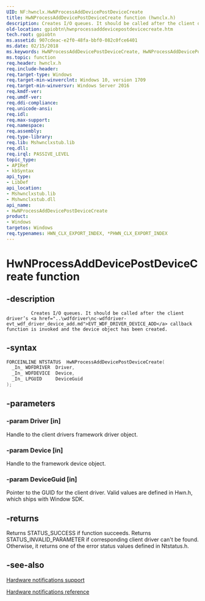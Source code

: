 ```yaml
---
UID: NF:hwnclx.HwNProcessAddDevicePostDeviceCreate
title: HwNProcessAddDevicePostDeviceCreate function (hwnclx.h)
description: Creates I/O queues. It should be called after the client driver’s EVT_WDF_DRIVER_DEVICE_ADD callback function is invoked and the device object has been created.
old-location: gpiobtn\hwnprocessadddevicepostdevicecreate.htm
tech.root: gpiobtn
ms.assetid: 907cdeac-e2f0-48fa-bbf0-082c0fce6401
ms.date: 02/15/2018
ms.keywords: HwNProcessAddDevicePostDeviceCreate, HwNProcessAddDevicePostDeviceCreate function, gpiobtn.hwnprocessadddevicepostdevicecreate, hwnclx/HwNProcessAddDevicePostDeviceCreate
ms.topic: function
req.header: hwnclx.h
req.include-header:
req.target-type: Windows
req.target-min-winverclnt: Windows 10, version 1709
req.target-min-winversvr: Windows Server 2016
req.kmdf-ver:
req.umdf-ver:
req.ddi-compliance:
req.unicode-ansi:
req.idl:
req.max-support:
req.namespace:
req.assembly:
req.type-library:
req.lib: Mshwnclxstub.lib
req.dll:
req.irql: PASSIVE_LEVEL
topic_type:
- APIRef
- kbSyntax
api_type:
- LibDef
api_location:
- Mshwnclxstub.lib
- Mshwnclxstub.dll
api_name:
- HwNProcessAddDevicePostDeviceCreate
product:
- Windows
targetos: Windows
req.typenames: HWN_CLX_EXPORT_INDEX, *PHWN_CLX_EXPORT_INDEX
---
```


# HwNProcessAddDevicePostDeviceCreate function


## -description




             Creates I/O queues. It should be called after the client driver’s <a href="..\wdfdriver\nc-wdfdriver-evt_wdf_driver_device_add.md">EVT_WDF_DRIVER_DEVICE_ADD</a> callback function is invoked and the device object has been created.


## -syntax


```cpp
FORCEINLINE NTSTATUS  HwNProcessAddDevicePostDeviceCreate(
  _In_ WDFDRIVER  Driver,
  _In_ WDFDEVICE  Device,
  _In_ LPGUID     DeviceGuid
);
```


## -parameters




### -param Driver [in]

Handle to the client drivers framework driver object.


### -param Device [in]

Handle to the framework device object.


### -param DeviceGuid [in]

Pointer to the GUID for the client driver. Valid values are defined in Hwn.h, which ships with Window SDK.


## -returns



Returns STATUS_SUCCESS if function succeeds. Returns STATUS_INVALID_PARAMETER if corresponding client driver can't be found. Otherwise, it returns one of the error status values defined in Ntstatus.h.




## -see-also

<a href="https://msdn.microsoft.com/library/windows/hardware/dn789335">Hardware notifications support</a>



<a href="https://msdn.microsoft.com/405ff6db-9bc0-42f3-a740-49dd3967a8b3">Hardware notifications reference</a>



 

 


